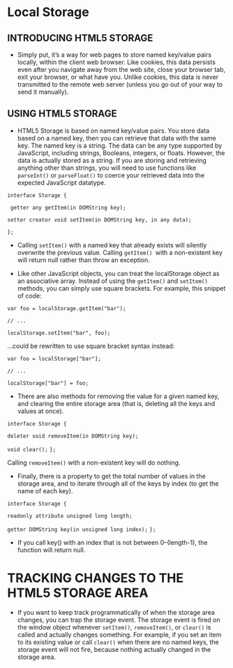 # Local Storage

 

## INTRODUCING HTML5 STORAGE

+ Simply put, it’s a way for web pages to store named key/value pairs locally, within the client web browser. Like cookies, this data persists even after you navigate away from the web site, close your browser tab, exit your browser, or what have you. Unlike cookies, this data is never transmitted to the remote web server (unless you go out of your way to send it manually).



## USING HTML5 STORAGE
+ HTML5 Storage is based on named key/value pairs. You store data based on a named key, then you can retrieve that data with the same key. The named key is a string. The data can be any type supported by JavaScript, including strings, Booleans, integers, or floats. However, the data is actually stored as a string. If you are storing and retrieving anything other than strings, you will need to use functions like `parseInt()` or `parseFloat()` to coerce your retrieved data into the expected JavaScript datatype.

`interface Storage {`

 ` getter any getItem(in DOMString key);`

  `setter creator void setItem(in DOMString key, in any data);`

`};`

+ Calling `setItem()` with a named key that already exists will silently overwrite the previous value. Calling `getItem() `with a non-existent key will return null rather than throw an exception.

+ Like other JavaScript objects, you can treat the localStorage object as an associative array. Instead of using the `getItem()` and `setItem()` methods, you can simply use square brackets. For example, this snippet of code:

`var foo = localStorage.getItem("bar");`

`// ...`

`localStorage.setItem("bar", foo);`

…could be rewritten to use square bracket syntax instead:

`var foo = localStorage["bar"];`

`// ...`

`localStorage["bar"] = foo;`


+ There are also methods for removing the value for a given named key, and clearing the entire storage area (that is, deleting all the keys and values at once).

`interface Storage {`

  `deleter void removeItem(in DOMString key);`

  `void clear();`
`};`

Calling `removeItem()` with a non-existent key will do nothing.


+ Finally, there is a property to get the total number of values in the storage area, and to iterate through all of the keys by index (to get the name of each key).

`interface Storage {`

  `readonly attribute unsigned long length;`

  `getter DOMString key(in unsigned long index);`
`};`

+ If you call key() with an index that is not between 0–(length-1), the function will return null.


# TRACKING CHANGES TO THE HTML5 STORAGE AREA

+ If you want to keep track programmatically of when the storage area changes, you can trap the storage event. The storage event is fired on the window object whenever `setItem()`, `removeItem()`, or `clear()` is called and actually changes something. For example, if you set an item to its existing value or call `clear()` when there are no named keys, the storage event will not fire, because nothing actually changed in the storage area.




